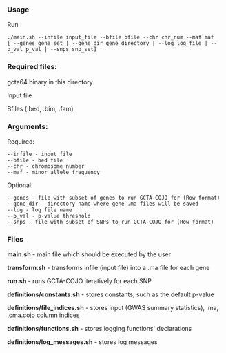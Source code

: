 ### Usage

Run 

`./main.sh --infile input_file --bfile bfile --chr chr_num --maf maf  
[ --genes gene_set | --gene_dir gene_directory | --log log_file | --p_val p_val | --snps snp_set]`

### Required files:
gcta64 binary in this directory

Input file

Bfiles (.bed, .bim, .fam)


### Arguments:

  Required:
  
    --infile - input file
    --bfile - bed file
    --chr - chromosome number
    --maf - minor allele frequency
    
  Optional:

    
    --genes - file with subset of genes to run GCTA-COJO for (Row format)
    --gene_dir - directory name where gene .ma files will be saved
    --log - log file name
    --p_val - p-value threshold
    --snps - file with subset of SNPs to run GCTA-COJO for (Row format)

### Files

  **main.sh** - main file which should be executed by the user
  
  **transform.sh** - transforms infile (input file) into a .ma file for each gene
  
  **run.sh** - runs GCTA-COJO iteratively for each SNP

  **definitions/constants.sh** - stores constants, such as the default p-value

  **definitions/file_indices.sh** - stores input (GWAS summary statistics), .ma, .cma.cojo column indices

  **definitions/functions.sh** - stores logging functions' declarations

  **definitions/log_messages.sh** - stores log messages


